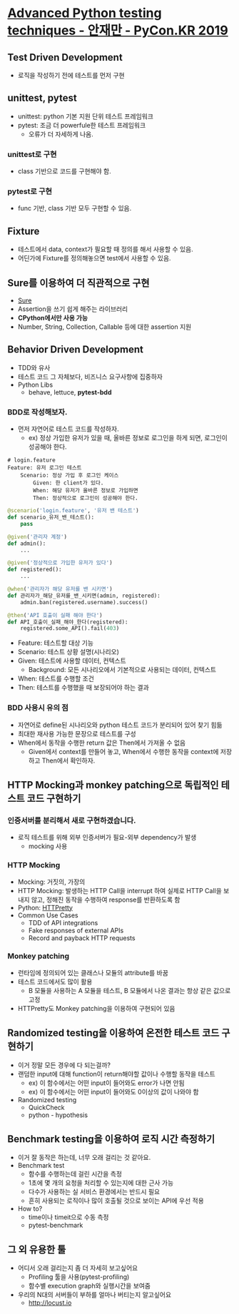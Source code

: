 # [Advanced Python testing techniques - 안재만 - PyCon.KR 2019](https://www.youtube.com/watch?v=3CfxhnDjtQQ)

## Test Driven Development
* 로직을 작성하기 전에 테스트를 먼저 구현

## unittest, pytest
* unittest: python 기본 지원 단위 테스트 프레임워크
* pytest: 조금 더 powerfule한 테스트 프레임워크
  * 오류가 더 자세하게 나옴.

### unittest로 구현
* class 기반으로 코드를 구현해야 함.

### pytest로 구현
* func 기반, class 기반 모두 구현할 수 있음.

## Fixture
* 테스트에서 data, context가 필요할 때 정의를 해서 사용할 수 있음.
* 어딘가에 Fixture를 정의해놓으면 test에서 사용할 수 있음.

## Sure를 이용하여 더 직관적으로 구현
* [Sure](https://github.com/gabrielfalcao/sure)
* Assertion을 쓰기 쉽게 해주는 라이브러리
* **CPython에서만 사용 가능**
* Number, String, Collection, Callable 등에 대한 assertion 지원

## Behavior Driven Development
* TDD와 유사
* 테스트 코드 그 자체보다, 비즈니스 요구사항에 집중하자
* Python Libs
  * behave, lettuce, **pytest-bdd**

### BDD로 작성해보자.
* 먼저 자연어로 테스트 코드를 작성하자.
  * ex) 정상 가입한 유저가 있을 때, 올바른 정보로 로그인을 하게 되면, 로그인이 성공해야 한다.
 
```
# login.feature
Feature: 유저 로그인 테스트
    Scenario: 정상 가입 후 로그인 케이스
        Given: 한 client가 있다.
        When: 해당 유저가 올바른 정보로 가입하면
        Then: 정상적으로 로그인이 성공해야 한다.
```
```python
@scenario('login.feature', '유저 밴 테스트')
def scenario_유저_밴_테스트():
    pass

@given('관리자 계정')
def admin():
    ...

@given('정상적으로 가입한 유저가 있다')
def registered():
    ...

@when('관리자가 해당 유저를 밴 시키면')
def 관리자가_해당_유저를_밴_시키면(admin, registered):
    admin.ban(registered.username).success()

@then('API 호출이 실패 해야 한다')
def API_호출이_실패_해야_한다(registered):
    registered.some_API().fail(403)
```

* Feature: 테스트할 대상 기능
* Scenario: 테스트 상황 설명(시나리오)
* Given: 테스트에 사용할 데이터, 컨텍스트
  * Background: 모든 시나리오에서 기본적으로 사용되는 데이터, 컨텍스트
* When: 테스트를 수행할 조건
* Then: 테스트를 수행했을 때 보장되어야 하는 결과

### BDD 사용시 유의 점
* 자연어로 define된 시나리오와 python 테스트 코드가 분리되어 있어 찾기 힘듦
* 최대한 재사용 가능한 문장으로 테스트를 구성
* When에서 동작을 수행한 return 값은 Then에서 가져올 수 없음
  * Given에서 context를 만들어 놓고, When에서 수행한 동작을 context에 저장하고 Then에서 확인하자.

## HTTP Mocking과 monkey patching으로 독립적인 테스트 코드 구현하기

### 인증서버를 분리해서 새로 구현하겠습니다.
* 로직 테스트를 위해 외부 인증서버가 필요-외부 dependency가 발생
  * mocking 사용

### HTTP Mocking
* Mocking: 거짓의, 가장의
* HTTP Mocking: 발생하는 HTTP Call을 interrupt 하여 실제로 HTTP Call을 보내지 않고, 정해진 동작을 수행하여 response를 반환하도록 함
* Python: [HTTPretty](https://github.com/gabrielfalcao/HTTPretty)
* Common Use Cases
  * TDD of API integrations
  * Fake responses of external APIs
  * Record and payback HTTP requests

### Monkey patching
* 런타임에 정의되어 있는 클래스나 모듈의 attribute를 바꿈
* 테스트 코드에서도 많이 활용
  * B 모듈을 사용하는 A 모듈을 테스트, B 모듈에서 나온 결과는 항상 같은 값으로 고정
* HTTPretty도 Monkey patching을 이용하여 구현되어 있음

## Randomized testing을 이용하여 온전한 테스트 코드 구현하기
* 이거 정말 모든 경우에 다 되는걸까?
* 랜덤한 input에 대해 function이 return해야할 값이나 수행할 동작을 테스트
  * ex) 이 함수에서는 어떤 input이 들어와도 error가 나면 안됨
  * ex) 이 함수에서는 어떤 input이 들어와도 0이상의 값이 나와야 함
* Randomized testing
  * QuickCheck
  * python - hypothesis

## Benchmark testing을 이용하여 로직 시간 측정하기
* 이거 잘 동작은 하는데, 너무 오래 걸리는 것 같아요.
* Benchmark test
  * 함수를 수행하는데 걸린 시간을 측정
  * 1초에 몇 개의 요청을 처리할 수 있는지에 대한 근사 가능
  * 다수가 사용하는 실 서비스 환경에서는 반드시 필요
  * 흔히 사용되는 로직이나 많이 호출될 것으로 보이는 API에 우선 적용
* How to?
  * time이나 timeit으로 수동 측정
  * pytest-benchmark

## 그 외 유용한 툴
* 어디서 오래 걸리는지 좀 더 자세히 보고싶어요
  * Profiling 툴을 사용(pytest-profiling)
  * 함수별 execution graph와 실행시간을 보여줌
* 우리의 N대의 서버들이 부하를 얼마나 버티는지 알고싶어요
  * http://locust.io